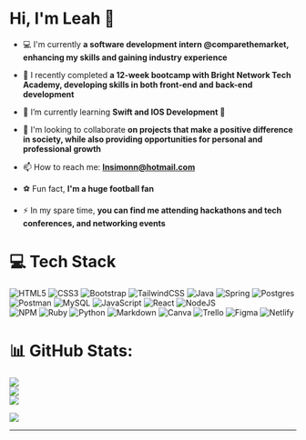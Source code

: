 

Hi, I'm Leah 👋
========================================================

- 💻 I'm currently **a software development intern @comparethemarket, enhancing my skills and gaining industry experience**

- 🔭  I recently completed **a 12-week bootcamp with Bright Network Tech Academy, developing skills in both front-end and back-end development**

- 🌱 I’m currently learning **Swift and IOS Development 📱**

- 👯 I'm looking to collaborate **on projects that make a positive difference in society, while also providing opportunities for personal and professional growth**

- 📫 How to reach me: **lnsimonn@hotmail.com**

- ⚽ Fun fact, **I'm a huge football fan**

- ⚡  In my spare time, **you can find me attending hackathons and tech conferences, and networking events**

# 💻 Tech Stack 
![HTML5](https://img.shields.io/badge/html5-%23E34F26.svg?style=flat&logo=html5&logoColor=white) 
![CSS3](https://img.shields.io/badge/css3-%231572B6.svg?style=flat&logo=css3&logoColor=white)
![Bootstrap](https://img.shields.io/badge/bootstrap-%23563D7C.svg?style=flat&logo=bootstrap&logoColor=white) 
![TailwindCSS](https://img.shields.io/badge/tailwindcss-%2338B2AC.svg?style=flat&logo=tailwind-css&logoColor=white)
![Java](https://img.shields.io/badge/java-%23ED8B00.svg?style=flat&logo=java&logoColor=white) 
![Spring](https://img.shields.io/badge/spring-%236DB33F.svg?style=flat&logo=spring&logoColor=white) 
![Postgres](https://img.shields.io/badge/postgres-%23316192.svg?style=flat&logo=postgresql&logoColor=white) 
![Postman](https://img.shields.io/badge/Postman-FF6C37?style=flat&logo=postman&logoColor=white)
![MySQL](https://img.shields.io/badge/mysql-%2300f.svg?style=flat&logo=mysql&logoColor=white) 
![JavaScript](https://img.shields.io/badge/javascript-%23323330.svg?style=flat&logo=javascript&logoColor=%23F7DF1E) 
![React](https://img.shields.io/badge/react-%2320232a.svg?style=flat&logo=react&logoColor=%2361DAFB) 
![NodeJS](https://img.shields.io/badge/node.js-6DA55F?style=flat&logo=node.js&logoColor=white) 	
![NPM](https://img.shields.io/badge/NPM-%23000000.svg?style=flat&logo=npm&logoColor=white) 
![Ruby](https://img.shields.io/badge/ruby-%23CC342D.svg?style=flat&logo=ruby&logoColor=white) 
![Python](https://img.shields.io/badge/python-3670A0?style=flat&logo=python&logoColor=ffdd54) 
![Markdown](https://img.shields.io/badge/markdown-%23000000.svg?style=flat&logo=markdown&logoColor=white) 
![Canva](https://img.shields.io/badge/Canva-%2300C4CC.svg?style=flat&logo=Canva&logoColor=white) 
![Trello](https://img.shields.io/badge/Trello-%23026AA7.svg?style=flat&logo=Trello&logoColor=white) 
![Figma](https://img.shields.io/badge/figma-%23F24E1E.svg?style=flat&logo=figma&logoColor=white) 
![Netlify](https://img.shields.io/badge/netlify-%23000000.svg?style=flat&logo=netlify&logoColor=#00C7B7) 


# 📊 GitHub Stats:
![](https://github-readme-stats.vercel.app/api?username=nsleeah&theme=dark&hide_border=false&include_all_commits=false&count_private=false)<br/>
![](https://github-readme-streak-stats.herokuapp.com/?user=nsleeah&theme=dark&hide_border=false)<br/>
![](https://github-readme-stats.vercel.app/api/top-langs/?username=nsleeah&theme=dark&hide_border=false&include_all_commits=false&count_private=false&layout=compact)

[![](https://visitcount.itsvg.in/api?id=nsleeah&icon=3&color=1)](https://visitcount.itsvg.in)

---